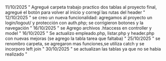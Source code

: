 11/10/2025 " Agregué carpeta trabajo practico dos tablas al proyecto final, agregué el botón para volver al inicio y corregí las rutas del header "
12/10/2025 " se creo un nueva funcionalidad: agregamos al proyecto un login/logout/ y protección con auth.php; se corrigieron botones y la navegación "
16/10/2025 " se Agrego archivos .htaccess en controller y model "
16/10/2025 " Se actualizo empleado.php, listar.php y header.php con nuevas mejoras (se agrego la tabla tarea que faltaba) "
25/10/2025 " se renombro carpeta, se agregaron mas funciones,se utiliza catch y se incorporo left join "
30/10/2025 " se actualizan las tablas ya que no se habia realizado "
